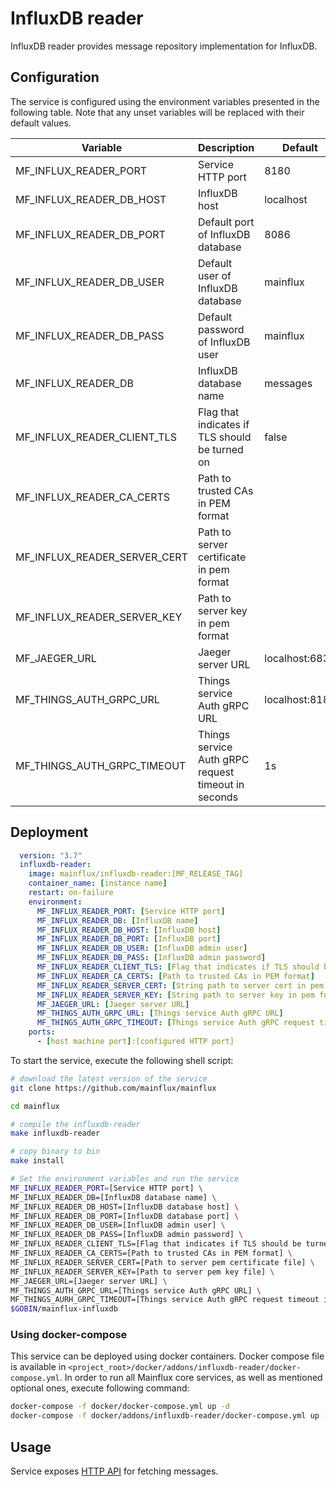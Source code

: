 # InfluxDB reader

InfluxDB reader provides message repository implementation for InfluxDB.

## Configuration

The service is configured using the environment variables presented in the
following table. Note that any unset variables will be replaced with their
default values.

| Variable                     | Description                                         | Default        |
|------------------------------|-----------------------------------------------------|----------------|
| MF_INFLUX_READER_PORT        | Service HTTP port                                   | 8180           |
| MF_INFLUX_READER_DB_HOST     | InfluxDB host                                       | localhost      |
| MF_INFLUX_READER_DB_PORT     | Default port of InfluxDB database                   | 8086           |
| MF_INFLUX_READER_DB_USER     | Default user of InfluxDB database                   | mainflux       |
| MF_INFLUX_READER_DB_PASS     | Default password of InfluxDB user                   | mainflux       |
| MF_INFLUX_READER_DB          | InfluxDB database name                              | messages       |
| MF_INFLUX_READER_CLIENT_TLS  | Flag that indicates if TLS should be turned on      | false          |
| MF_INFLUX_READER_CA_CERTS    | Path to trusted CAs in PEM format                   |                |
| MF_INFLUX_READER_SERVER_CERT | Path to server certificate in pem format            |                |
| MF_INFLUX_READER_SERVER_KEY  | Path to server key in pem format                    |                |
| MF_JAEGER_URL                | Jaeger server URL                                   | localhost:6831 |
| MF_THINGS_AUTH_GRPC_URL      | Things service Auth gRPC URL                        | localhost:8181 |
| MF_THINGS_AUTH_GRPC_TIMEOUT  | Things service Auth gRPC request timeout in seconds | 1s             |

## Deployment

```yaml
  version: "3.7"
  influxdb-reader:
    image: mainflux/influxdb-reader:[MF_RELEASE_TAG]
    container_name: [instance name]
    restart: on-failure
    environment:
      MF_INFLUX_READER_PORT: [Service HTTP port]
      MF_INFLUX_READER_DB: [InfluxDB name]
      MF_INFLUX_READER_DB_HOST: [InfluxDB host]
      MF_INFLUX_READER_DB_PORT: [InfluxDB port]
      MF_INFLUX_READER_DB_USER: [InfluxDB admin user]
      MF_INFLUX_READER_DB_PASS: [InfluxDB admin password]
      MF_INFLUX_READER_CLIENT_TLS: [Flag that indicates if TLS should be turned on]
      MF_INFLUX_READER_CA_CERTS: [Path to trusted CAs in PEM format]
      MF_INFLUX_READER_SERVER_CERT: [String path to server cert in pem format]
      MF_INFLUX_READER_SERVER_KEY: [String path to server key in pem format]
      MF_JAEGER_URL: [Jaeger server URL]
      MF_THINGS_AUTH_GRPC_URL: [Things service Auth gRPC URL]
      MF_THINGS_AUTH_GRPC_TIMEOUT: [Things service Auth gRPC request timeout in seconds]
    ports:
      - [host machine port]:[configured HTTP port]
```

To start the service, execute the following shell script:

```bash
# download the latest version of the service
git clone https://github.com/mainflux/mainflux

cd mainflux

# compile the influxdb-reader
make influxdb-reader

# copy binary to bin
make install

# Set the environment variables and run the service
MF_INFLUX_READER_PORT=[Service HTTP port] \
MF_INFLUX_READER_DB=[InfluxDB database name] \
MF_INFLUX_READER_DB_HOST=[InfluxDB database host] \
MF_INFLUX_READER_DB_PORT=[InfluxDB database port] \
MF_INFLUX_READER_DB_USER=[InfluxDB admin user] \
MF_INFLUX_READER_DB_PASS=[InfluxDB admin password] \
MF_INFLUX_READER_CLIENT_TLS=[Flag that indicates if TLS should be turned on] \
MF_INFLUX_READER_CA_CERTS=[Path to trusted CAs in PEM format] \
MF_INFLUX_READER_SERVER_CERT=[Path to server pem certificate file] \
MF_INFLUX_READER_SERVER_KEY=[Path to server pem key file] \
MF_JAEGER_URL=[Jaeger server URL] \
MF_THINGS_AUTH_GRPC_URL=[Things service Auth gRPC URL] \
MF_THINGS_AURH_GRPC_TIMEOUT=[Things service Auth gRPC request timeout in seconds] \
$GOBIN/mainflux-influxdb

```

### Using docker-compose

This service can be deployed using docker containers. Docker compose file is
available in `<project_root>/docker/addons/influxdb-reader/docker-compose.yml`.
In order to run all Mainflux core services, as well as mentioned optional ones,
execute following command:

```bash
docker-compose -f docker/docker-compose.yml up -d
docker-compose -f docker/addons/influxdb-reader/docker-compose.yml up -d
```

## Usage

Service exposes [HTTP API][doc] for fetching messages.

[doc]: ../openapi.yml
